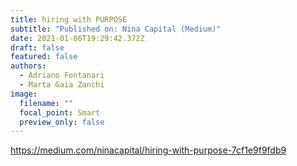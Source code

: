 ```yaml
---
title: hiring with PURPOSE
subtitle: "Published on: Nina Capital (Medium)"
date: 2021-01-06T19:29:42.372Z
draft: false
featured: false
authors:
  - Adriano Fontanari
  - Marta Gaia Zanchi
image:
  filename: ""
  focal_point: Smart
  preview_only: false
---
```

https://medium.com/ninacapital/hiring-with-purpose-7cf1e9f9fdb9